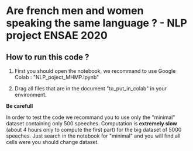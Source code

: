 # Are french men and women speaking the same language ? - NLP project ENSAE 2020 

## How to run this code ?

1. First you should open the notebook, we recommand to use Google Colab : "NLP_poject_MHMP.ipynb"

2. Drag all files that are in the document "to_put_in_colab" in your environment. 

**Be carefull** 

In order to test the code we recommand you to use only the "minimal" dataset containing only 500 speeches. Computation is **extremely slow** (about 4 hours only to compute the first part) for the big dataset of 5000 speeches. Just search in the notebook for "minimal" and you will find all cells were you should change dataset.
